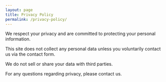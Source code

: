 ```yaml
---
layout: page
title: Privacy Policy
permalink: /privacy-policy/
---
```


We respect your privacy and are committed to protecting your personal information.

This site does not collect any personal data unless you voluntarily contact us via the contact form.

We do not sell or share your data with third parties.

For any questions regarding privacy, please contact us.

